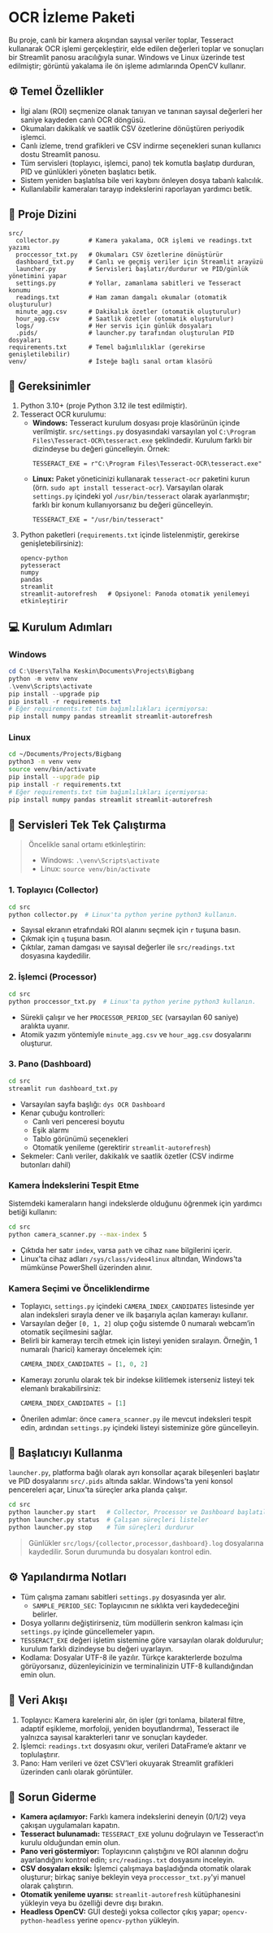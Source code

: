 # OCR İzleme Paketi

Bu proje, canlı bir kamera akışından sayısal veriler toplar, Tesseract kullanarak OCR işlemi gerçekleştirir, elde edilen değerleri toplar ve sonuçları bir Streamlit panosu aracılığıyla sunar.
Windows ve Linux üzerinde test edilmiştir; görüntü yakalama ile ön işleme adımlarında OpenCV kullanır.

## ⚙️ Temel Özellikler
- İlgi alanı (ROI) seçmenize olanak tanıyan ve tanınan sayısal değerleri her saniye kaydeden canlı OCR döngüsü.
- Okumaları dakikalık ve saatlik CSV özetlerine dönüştüren periyodik işlemci.
- Canlı izleme, trend grafikleri ve CSV indirme seçenekleri sunan kullanıcı dostu Streamlit panosu.
- Tüm servisleri (toplayıcı, işlemci, pano) tek komutla başlatıp durduran, PID ve günlükleri yöneten başlatıcı betik.
- Sistem yeniden başlatılsa bile veri kaybını önleyen dosya tabanlı kalıcılık.
- Kullanılabilir kameraları tarayıp indekslerini raporlayan yardımcı betik.

## 📁 Proje Dizini
```
src/
  collector.py        # Kamera yakalama, OCR işlemi ve readings.txt yazımı
  proccessor_txt.py   # Okumaları CSV özetlerine dönüştürür
  dashboard_txt.py    # Canlı ve geçmiş veriler için Streamlit arayüzü
  launcher.py         # Servisleri başlatır/durdurur ve PID/günlük yönetimini yapar
  settings.py         # Yollar, zamanlama sabitleri ve Tesseract konumu
  readings.txt        # Ham zaman damgalı okumalar (otomatik oluşturulur)
  minute_agg.csv      # Dakikalık özetler (otomatik oluşturulur)
  hour_agg.csv        # Saatlik özetler (otomatik oluşturulur)
  logs/               # Her servis için günlük dosyaları
  .pids/              # launcher.py tarafından oluşturulan PID dosyaları
requirements.txt      # Temel bağımlılıklar (gerekirse genişletilebilir)
venv/                 # İsteğe bağlı sanal ortam klasörü
```

## 🧩 Gereksinimler
1. Python 3.10+ (proje Python 3.12 ile test edilmiştir).
2. Tesseract OCR kurulumu:
   - **Windows:** Tesseract kurulum dosyası proje klasörünün içinde verilmiştir.
`src/settings.py` dosyasındaki varsayılan yol `C:\Program Files\Tesseract-OCR\tesseract.exe` şeklindedir. Kurulum farklı bir dizindeyse bu değeri güncelleyin. Örnek:
     ```
     TESSERACT_EXE = r"C:\Program Files\Tesseract-OCR\tesseract.exe"
     ```
   - **Linux:** Paket yöneticinizi kullanarak `tesseract-ocr` paketini kurun (örn. `sudo apt install tesseract-ocr`). Varsayılan olarak `settings.py` içindeki yol `/usr/bin/tesseract` olarak ayarlanmıştır; farklı bir konum kullanıyorsanız bu değeri güncelleyin.
     ```
     TESSERACT_EXE = "/usr/bin/tesseract"
     ```
3. Python paketleri (`requirements.txt` içinde listelenmiştir, gerekirse genişletebilirsiniz):
   ```
   opencv-python
   pytesseract
   numpy
   pandas
   streamlit
   streamlit-autorefresh   # Opsiyonel: Panoda otomatik yenilemeyi etkinleştirir
   ```

## 💻 Kurulum Adımları
### Windows
```powershell
cd C:\Users\Talha Keskin\Documents\Projects\Bigbang
python -m venv venv
.\venv\Scripts\activate
pip install --upgrade pip
pip install -r requirements.txt
# Eğer requirements.txt tüm bağımlılıkları içermiyorsa:
pip install numpy pandas streamlit streamlit-autorefresh
```

### Linux
```bash
cd ~/Documents/Projects/Bigbang
python3 -m venv venv
source venv/bin/activate
pip install --upgrade pip
pip install -r requirements.txt
# Eğer requirements.txt tüm bağımlılıkları içermiyorsa:
pip install numpy pandas streamlit streamlit-autorefresh
```

## 🚀 Servisleri Tek Tek Çalıştırma
> Öncelikle sanal ortamı etkinleştirin:
> - Windows: `.\venv\Scripts\activate`
> - Linux: `source venv/bin/activate`

### 1. Toplayıcı (Collector)
```bash
cd src
python collector.py  # Linux'ta python yerine python3 kullanın.
```
- Sayısal ekranın etrafındaki ROI alanını seçmek için `r` tuşuna basın.
- Çıkmak için `q` tuşuna basın.
- Çıktılar, zaman damgası ve sayısal değerler ile `src/readings.txt` dosyasına kaydedilir.

### 2. İşlemci (Processor)
```bash
cd src
python proccessor_txt.py  # Linux'ta python yerine python3 kullanın.
```
- Sürekli çalışır ve her `PROCESSOR_PERIOD_SEC` (varsayılan 60 saniye) aralıkta uyanır.
- Atomik yazım yöntemiyle `minute_agg.csv` ve `hour_agg.csv` dosyalarını oluşturur.

### 3. Pano (Dashboard)
```bash
cd src
streamlit run dashboard_txt.py
```
- Varsayılan sayfa başlığı: `dys OCR Dashboard`
- Kenar çubuğu kontrolleri:
  - Canlı veri penceresi boyutu
  - Eşik alarmı
  - Tablo görünümü seçenekleri
  - Otomatik yenileme (gerektirir `streamlit-autorefresh`)
- Sekmeler: Canlı veriler, dakikalık ve saatlik özetler (CSV indirme butonları dahil)

### Kamera İndekslerini Tespit Etme
Sistemdeki kameraların hangi indekslerde olduğunu öğrenmek için yardımcı betiği kullanın:
```bash
cd src
python camera_scanner.py --max-index 5
```
- Çıktıda her satır `index`, varsa `path` ve cihaz `name` bilgilerini içerir.
- Linux'ta cihaz adları `/sys/class/video4linux` altından, Windows'ta mümkünse PowerShell üzerinden alınır.

### Kamera Seçimi ve Önceliklendirme
- Toplayıcı, `settings.py` içindeki `CAMERA_INDEX_CANDIDATES` listesinde yer alan indeksleri sırayla dener ve ilk başarıyla açılan kamerayı kullanır.
- Varsayılan değer `[0, 1, 2]` olup çoğu sistemde 0 numaralı webcam’in otomatik seçilmesini sağlar.
- Belirli bir kamerayı tercih etmek için listeyi yeniden sıralayın. Örneğin, 1 numaralı (harici) kamerayı öncelemek için:
  ```python
  CAMERA_INDEX_CANDIDATES = [1, 0, 2]
  ```
- Kamerayı zorunlu olarak tek bir indekse kilitlemek isterseniz listeyi tek elemanlı bırakabilirsiniz:
  ```python
  CAMERA_INDEX_CANDIDATES = [1]
  ```
- Önerilen adımlar: önce `camera_scanner.py` ile mevcut indeksleri tespit edin, ardından `settings.py` içindeki listeyi sisteminize göre güncelleyin.

## 🧠 Başlatıcıyı Kullanma
`launcher.py`, platforma bağlı olarak ayrı konsollar açarak bileşenleri başlatır ve PID dosyalarını `src/.pids` altında saklar. Windows'ta yeni konsol pencereleri açar, Linux'ta süreçler arka planda çalışır.

```bash
cd src
python launcher.py start   # Collector, Processor ve Dashboard başlatılır
python launcher.py status  # Çalışan süreçleri listeler
python launcher.py stop    # Tüm süreçleri durdurur
```

> Günlükler `src/logs/{collector,processor,dashboard}.log` dosyalarına kaydedilir. Sorun durumunda bu dosyaları kontrol edin.

## ⚙️ Yapılandırma Notları
- Tüm çalışma zamanı sabitleri `settings.py` dosyasında yer alır.
  - `SAMPLE_PERIOD_SEC`: Toplayıcının ne sıklıkta veri kaydedeceğini belirler.
- Dosya yollarını değiştirirseniz, tüm modüllerin senkron kalması için `settings.py` içinde güncellemeler yapın.
- `TESSERACT_EXE` değeri işletim sistemine göre varsayılan olarak doldurulur; kurulum farklı dizindeyse bu değeri uyarlayın.
- Kodlama: Dosyalar UTF-8 ile yazılır. Türkçe karakterlerde bozulma görüyorsanız, düzenleyicinizin ve terminalinizin UTF-8 kullandığından emin olun.

## 🔄 Veri Akışı
1. Toplayıcı: Kamera karelerini alır, ön işler (gri tonlama, bilateral filtre, adaptif eşikleme, morfoloji, yeniden boyutlandırma), Tesseract ile yalnızca sayısal karakterleri tanır ve sonuçları kaydeder.
2. İşlemci: `readings.txt` dosyasını okur, verileri DataFrame’e aktarır ve toplulaştırır.
3. Pano: Ham verileri ve özet CSV’leri okuyarak Streamlit grafikleri üzerinden canlı olarak görüntüler.

## 🧩 Sorun Giderme
- **Kamera açılamıyor:** Farklı kamera indekslerini deneyin (0/1/2) veya çakışan uygulamaları kapatın.
- **Tesseract bulunamadı:** `TESSERACT_EXE` yolunu doğrulayın ve Tesseract’ın kurulu olduğundan emin olun.
- **Pano veri göstermiyor:** Toplayıcının çalıştığını ve ROI alanının doğru ayarlandığını kontrol edin; `src/readings.txt` dosyasını inceleyin.
- **CSV dosyaları eksik:** İşlemci çalışmaya başladığında otomatik olarak oluşturur; birkaç saniye bekleyin veya `proccessor_txt.py`'yi manuel olarak çalıştırın.
- **Otomatik yenileme uyarısı:** `streamlit-autorefresh` kütüphanesini yükleyin veya bu özelliği devre dışı bırakın.
- **Headless OpenCV:** GUI desteği yoksa collector çıkış yapar; `opencv-python-headless` yerine `opencv-python` yükleyin.
